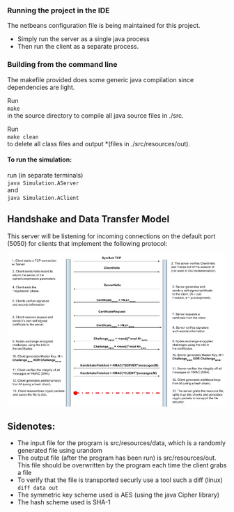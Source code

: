 ### Running the project in the IDE

The netbeans configuration file is being maintained for this project. 
- Simply run the server as a single java process
- Then run the client as a separate process.

### Building from the command line

The makefile provided does some generic java compilation since dependencies are light. 

Run </br>
` make ` </br>
in the source directory to compile all java source files in ./src.

Run </br>
` make clean ` </br>
to delete all class files and output *(files in ./src/resources/out).

#### To run the simulation:
run (in separate terminals) </br>
` java Simulation.AServer ` </br>
and </br>
` java Simulation.AClient `

## Handshake and Data Transfer Model

This server will be listening for incoming connections on the default port (5050) for clients that implement the following protocol:

![screenshot](https://github.com/tjenki35/ssl-file-server/blob/master/resources/SSL-file-server-diagram.jpg?raw=true)

## Sidenotes: 

- The input file for the program is src/resources/data, which is a randomly generated file using urandom
- The output file (after the program has been run) is src/resources/out. This file should be overwritten by the program each time the client grabs a file
- To verify that the file is transported securly use a tool such a diff (linux)
` diff data out `
- The symmetric key scheme used is AES (using the java Cipher library)
- The hash scheme used is SHA-1 
